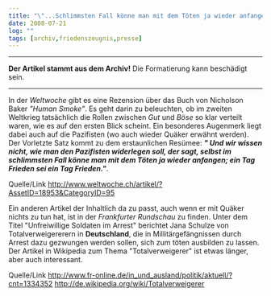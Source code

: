 ```yaml
---
title: "\"...Schlimmsten Fall könne man mit dem Töten ja wieder anfangen\""
date: 2008-07-21
log: ""
tags: [archiv,friedenszeugnis,presse]
---
```

<hr><b>Der Artikel stammt aus dem Archiv!</b> Die Formatierung kann beschädigt sein.<hr>

In der <i>Weltwoche</i> gibt es eine Rezension über das Buch von Nicholson Baker <i>"Human Smoke"</i>. Es geht darin zu beleuchten, ob im zweiten Weltkrieg tatsächlich die Rollen zwischen <i>Gut</i> und <i>Böse</i> so klar verteilt waren, wie es auf den ersten Blick scheint. Ein besonderes Augenmerk liegt dabei auch auf die Pazifisten (wo auch wieder Quäker erwähnt werden). Der Vorletzte Satz kommt zu dem erstaunlichen Resümee: <i><b>" Und wir wissen nicht, wie man den Pazifisten widerlegen soll, der sagt, selbst im schlimmsten Fall könne man mit dem Töten ja wieder anfangen; ein Tag Frieden sei ein Tag Frieden."</b></i>.

Quelle/Link
http://www.weltwoche.ch/artikel/?AssetID=18953&CategoryID=95

Ein anderen Artikel der Inhaltlich da zu passt, auch wenn er mit Quäker nichts zu tun hat, ist in der <i>Frankfurter Rundschau</i> zu finden. Unter dem Titel "Unfreiwillige Soldaten im Arrest" berichtet Jana Schulze von Totalverweigererern in <b>Deutschland</b>, die in Millitärgefängnissen durch Arrest dazu gezwungen werden sollen, sich zum töten ausbilden zu lassen. Der Artikel in Wikipedia zum Thema "Totalverweigerer" ist etwas länger, aber auch interessant.

Quelle/Link
http://www.fr-online.de/in_und_ausland/politik/aktuell/?cnt=1334352
http://de.wikipedia.org/wiki/Totalverweigerer
